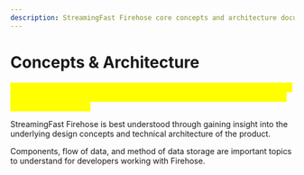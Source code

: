 ```yaml
---
description: StreamingFast Firehose core concepts and architecture documentation overview
---
```


# Concepts & Architecture

_<mark style="color:yellow;">**\[\[slm:] convert page to section title header in menu through the summary file per Alex. Will need to come up with some kind of strategy to migrate this page's content.]**</mark>_

StreamingFast Firehose is best understood through gaining insight into the underlying design concepts and technical architecture of the product.

Components, flow of data, and method of data storage are important topics to understand for developers working with Firehose.


